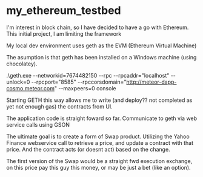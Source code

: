 # my_ethereum_testbed

I'm interest in block chain, so I have decided to have a go with Ethereum. This initial project, I am limiting the framework

My local dev environment uses geth as the EVM (Ethereum Virtual Machine)

The asumption is that geth has been installed on a Windows machine (using chocolatey). 

.\geth.exe --networkid=7674482150 --rpc --rpcaddr="localhost" --unlock=0 --rpcport="8585" --rpccorsdomain="http://meteor-dapp-cosmo.meteor.com" --maxpeers=0 console

Starting GETH this way allows me to write (and deploy?? not completed as yet not enough gas) the contracts from UI. 

The application code is straight foward so far. 
Communicate to geth via web service calls using GSON

The ultimate goal is to create a form of Swap product.
Utilizing the Yahoo Finance webservice call to retrieve a price, and update a contract with that price.
And the contract acts (or doesnt act) based on the change. 

The first version of the Swap would be a straight fwd execution exchange, on this price pay this guy this money,
or may be just a bet (like an option). 

